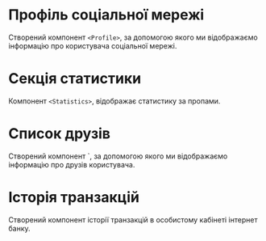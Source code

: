 # Профіль соціальної мережі

Cтворений компонент `<Profile>`, за допомогою якого ми
відображаємо інформацію про користувача соціальної мережі.

# Секція статистики

Компонент `<Statistics>`, відображає статистику за
пропами.

# Список друзів

Створений компонент `<FriendList>, за допомогою якого ми 
відображаємо інформацію про друзів користувача.

# Історія транзакцій

Створений компонент історії транзакцій в особистому кабінеті інтернет банку.
